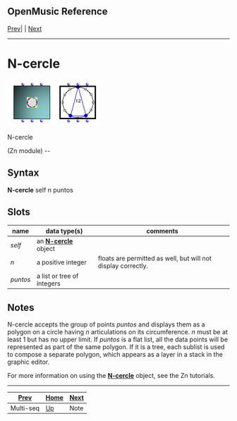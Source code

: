 OpenMusic Reference  
---  
[Prev](multi-seq)| | [Next](note)  
  
* * *

# N-cercle

![](figures/classes/n-cercle.png)

  
  
N-cercle  
  
(Zn module) \--  

## Syntax

 **N-cercle**   self n puntos  

## Slots

name| data type(s)| comments  
---|---|---  
 _self_|  an [**N-cercle**](n-cercle) object|  
 _n_|  a positive integer| floats are permitted as well, but will not display correctly.  
  _puntos_ |  a list or tree of integers|  
  
## Notes

N-cercle accepts the group of points _puntos_ and displays them as a polygon
on a circle having _n_ articulations on its circumference. _n_ must be at
least 1 but has no upper limit. If _puntos_ is a flat list, all the data
points will be represented as part of the same polygon. If it is a tree, each
sublist is used to compose a separate polygon, which appears as a layer in a
stack in the graphic editor.

For more information on using the [**N-cercle**](n-cercle) object, see
the Zn tutorials.

* * *

[Prev](multi-seq)| [Home](index)| [Next](note)  
---|---|---  
Multi-seq| [Up](classref.main)| Note

